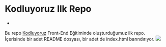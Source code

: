 # Kodluyoruz Ilk Repo
-
Bu repo [Kodluyoruz](https://www.kodluyoruz.org/) Front-End Eğitiminde oluşturduğumuz ilk repo. 
İçerisinde bir adet README dosyası, bir adet de index.html barındırıyor.
![]("C:\Users\ceren\Downloads\github.png")
